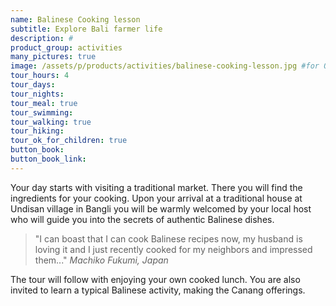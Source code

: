 ```yaml
---
name: Balinese Cooking lesson
subtitle: Explore Bali farmer life
description: #
product_group: activities
many_pictures: true
image: /assets/p/products/activities/balinese-cooking-lesson.jpg #for OG and twitter cards
tour_hours: 4
tour_days:
tour_nights:
tour_meal: true
tour_swimming:
tour_walking: true
tour_hiking:
tour_ok_for_children: true
button_book: 
button_book_link:
---
```


Your day starts with visiting a traditional market. There you will find the ingredients for your cooking. Upon your arrival at a traditional house at Undisan village in Bangli you will be warmly welcomed by your local host who will guide you into the secrets of authentic Balinese dishes.

>"I can boast that I can cook Balinese recipes now, my husband is loving it and I just recently cooked for my neighbors and impressed them..." _Machiko Fukumi, Japan_

The tour will follow with enjoying your own cooked lunch. You are also invited to learn a typical Balinese activity, making the Canang offerings.
